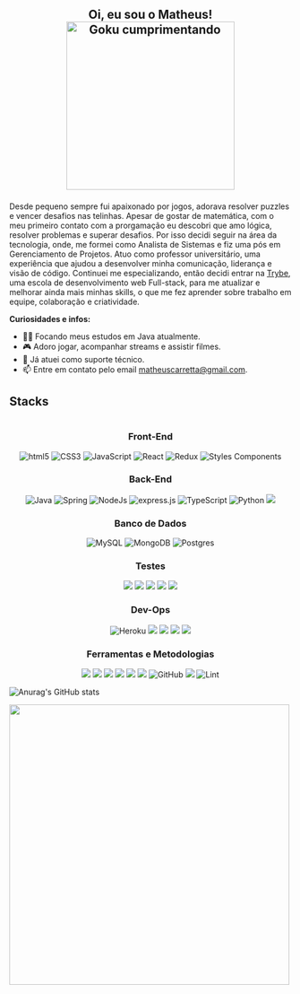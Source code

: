 ## <p align="center"> Oi, eu sou o Matheus! <img src="https://pm1.narvii.com/6283/ad9ff5af2e8bdfa88a92458ace75e2cf6adca8d8_hq.jpg" alt="Goku cumprimentando" align="center" width="300px">
 </p>

Desde pequeno sempre fui apaixonado por jogos, adorava resolver puzzles e vencer desafios nas telinhas. Apesar de gostar de matemática, com o meu primeiro contato com a prorgamação eu descobri que amo lógica, resolver problemas e superar desafios. Por isso decidi seguir na área da tecnologia, onde, me formei como Analista de Sistemas e fiz uma pós em Gerenciamento de Projetos. Atuo como professor universitário, uma experiência que ajudou a desenvolver minha comunicação, liderança e visão de código. Continuei me especializando, então decidi entrar na [Trybe](https://www.betrybe.com/), uma escola de desenvolvimento web Full-stack, para me atualizar e melhorar ainda mais minhas skills, o que me fez aprender sobre trabalho em equipe, colaboração e criatividade.

<p><strong>Curiosidades e infos:</strong></p>
 
- 👨‍💻 Focando meus estudos em Java atualmente.
- :video_game: Adoro jogar, acompanhar streams e assistir filmes.
- :briefcase: Já atuei como suporte técnico.
- :mailbox: Entre em contato pelo email matheuscarretta@gmail.com.

## Stacks 
<div align="center">
<div style="display: inline-block">
<h3>Front-End</h3>
<img alt="html5"src="https://img.shields.io/badge/HTML5-E34F26?style=for-the-badge&logo=html5&logoColor=white">
<img alt="CSS3"src="https://img.shields.io/badge/CSS3-1572B6?style=for-the-badge&logo=css3&logoColor=white">
<img alt="JavaScript"src="https://img.shields.io/badge/JavaScript-F7DF1E?style=for-the-badge&logo=javascript&logoColor=black">
<img alt="React"src="https://img.shields.io/badge/React-20232A?style=for-the-badge&logo=react&logoColor=61DAFB">
<img alt="Redux"src="https://img.shields.io/badge/Redux-593D88?style=for-the-badge&logo=redux&logoColor=white">
<img alt="Styles Components" src="https://img.shields.io/badge/styled--components-DB7093?style=for-the-badge&logo=styled-components&logoColor=white" />
<h3>Back-End</h3>
<img alt="Java" src="https://img.shields.io/badge/Java-ED8B00?style=for-the-badge&logo=java&logoColor=white" />
<img alt="Spring" src="https://img.shields.io/badge/Spring-6DB33F?style=for-the-badge&logo=spring&logoColor=white" />
<img alt="NodeJs"src="https://img.shields.io/badge/Node.js-43853D?style=for-the-badge&logo=node.js&logoColor=white">
<img alt="express.js"src="https://img.shields.io/badge/Express.js-404D59?style=for-the-badge">
<img alt="TypeScript"src="https://img.shields.io/badge/TypeScript-007ACC?style=for-the-badge&logo=typescript&logoColor=white">
<img alt="Python" src="https://img.shields.io/badge/Python-14354C?style=for-the-badge&logo=python&logoColor=white" />
<img src="https://img.shields.io/badge/JWT-000000?style=for-the-badge&logo=JSON%20web%20tokens&logoColor=white">
<h3>Banco de Dados</h3>
<img alt="MySQL"src="https://img.shields.io/badge/MySQL-00000F?style=for-the-badge&logo=mysql&logoColor=white">
<img alt="MongoDB"src="https://img.shields.io/badge/MongoDB-4EA94B?style=for-the-badge&logo=mongodb&logoColor=white">
<img alt="Postgres" src="https://img.shields.io/badge/PostgreSQL-316192?style=for-the-badge&logo=postgresql&logoColor=white" />
<h3>Testes</h3>
<img src="https://img.shields.io/badge/Jest-323330?style=for-the-badge&logo=Jest&logoColor=white">
<img src="https://img.shields.io/badge/testing%20library-323330?style=for-the-badge&logo=testing-library&logoColor=red">
<img src="https://img.shields.io/badge/mocha.js-323330?style=for-the-badge&logo=mocha&logoColor=Brow">
<img src="https://img.shields.io/badge/chai.js-323330?style=for-the-badge&logo=chai&logoColor=red">
<img src="https://img.shields.io/badge/sinon.js-323330?style=for-the-badge&logo=sinon">
<h3>Dev-Ops</h3>
 <img alt="Heroku"src="https://img.shields.io/badge/Heroku-430098?style=for-the-badge&logo=heroku&logoColor=white">
 <img src="https://img.shields.io/badge/Docker-2CA5E0?style=for-the-badge&logo=docker&logoColor=white">
 <img src="https://img.shields.io/badge/Netlify-00C7B7?style=for-the-badge&logo=netlify&logoColor=white" />
 <img src="https://img.shields.io/badge/Amazon_AWS-232F3E?style=for-the-badge&logo=amazon-aws&logoColor=white" />
 <img src="https://img.shields.io/badge/Microsoft_Azure-0089D6?style=for-the-badge&logo=microsoft-azure&logoColor=white" />
<h3>Ferramentas e Metodologias</h3>
<img src="https://img.shields.io/badge/Linux-E34F26?style=for-the-badge&logo=linux&logoColor=black" />
<img src="https://img.shields.io/badge/Figma-F24E1E?style=for-the-badge&logo=figma&logoColor=white">
<img src="https://img.shields.io/badge/Trello-0052CC?style=for-the-badge&logo=trello&logoColor=white">
<img src="https://img.shields.io/badge/Insomnia-5849be?style=for-the-badge&logo=Insomnia&logoColor=white">
<img src="https://img.shields.io/badge/slack-2FB67C?style=for-the-badge&logo=slack&logoColor=white">
<img src="https://img.shields.io/badge/Git-F05032?style=for-the-badge&logo=git&logoColor=white">
<img alt="GitHub"src="https://img.shields.io/badge/GitHub-100000?style=for-the-badge&logo=github&logoColor=white">
<img src="https://img.shields.io/badge/VSCode-0052CC?style=for-the-badge&logo=visual-studio-code&logoColor=white">
<img alt="Lint"src="https://img.shields.io/badge/stylelint-000?style=for-the-badge&logo=stylelint&logoColor=white">
</div><br/>
</div>

![Anurag's GitHub stats](https://github-readme-stats.vercel.app/api?username=matheus-carretta&show_icons=true&theme=radical)

<img align="center" width="500px" src="https://github-readme-stats.vercel.app/api/top-langs/?username=matheus-carretta&layout=compact&theme=radical" />
